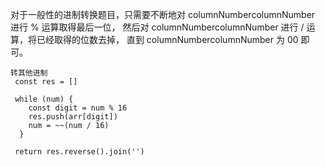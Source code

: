 对于一般性的进制转换题目，只需要不断地对 columnNumbercolumnNumber 进行 % 运算取得最后一位，
然后对 columnNumbercolumnNumber 进行 / 运算，将已经取得的位数去掉，
直到 columnNumbercolumnNumber 为 00 即可。

```JS
转其他进制
 const res = []

 while (num) {
    const digit = num % 16
    res.push(arr[digit])
    num = ~~(num / 16)
  }

 return res.reverse().join('')
```
